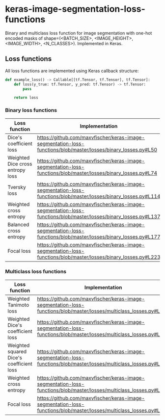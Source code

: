 # keras-image-segmentation-loss-functions
Binary and multiclass loss function for image segmentation with one-hot encoded masks of 
shape=(<BATCH_SIZE>, <IMAGE_HEIGHT>, <IMAGE_WIDTH>, <N_CLASSES>). Implemented in Keras.

## Loss functions
All loss functions are implemented using Keras callback structure:

```python
def example_loss() -> Callable[[tf.Tensor, tf.Tensor], tf.Tensor]:
    def loss(y_true: tf.Tensor, y_pred: tf.Tensor) -> tf.Tensor:
        pass

    return loss
```

### Binary loss functions
| Loss function                    | Implementation                                                                                                  |
|----------------------------------|-----------------------------------------------------------------------------------------------------------------|
| Dice's coefficient loss          | https://github.com/maxvfischer/keras-image-segmentation-loss-functions/blob/master/losses/binary_losses.py#L50  |
| Weighted Dice cross entropy loss | https://github.com/maxvfischer/keras-image-segmentation-loss-functions/blob/master/losses/binary_losses.py#L74  |
| Tversky loss                     | https://github.com/maxvfischer/keras-image-segmentation-loss-functions/blob/master/losses/binary_losses.py#L114 |
| Weighted cross entropy           | https://github.com/maxvfischer/keras-image-segmentation-loss-functions/blob/master/losses/binary_losses.py#L137 |
| Balanced cross entropy           | https://github.com/maxvfischer/keras-image-segmentation-loss-functions/blob/master/losses/binary_losses.py#L177 |
| Focal loss                       | https://github.com/maxvfischer/keras-image-segmentation-loss-functions/blob/master/losses/binary_losses.py#L223 |

### Multiclass loss functions
| Loss function                            | Implementation                                                                                                      |
|------------------------------------------|---------------------------------------------------------------------------------------------------------------------|
| Weighted Tanimoto loss                   | https://github.com/maxvfischer/keras-image-segmentation-loss-functions/blob/master/losses/multiclass_losses.py#L8   |
| Weighted Dice's coefficient loss         | https://github.com/maxvfischer/keras-image-segmentation-loss-functions/blob/master/losses/multiclass_losses.py#L42  |
| Weighted squared Dice's coefficient loss | https://github.com/maxvfischer/keras-image-segmentation-loss-functions/blob/master/losses/multiclass_losses.py#L74  |
| Weighted cross entropy                   | https://github.com/maxvfischer/keras-image-segmentation-loss-functions/blob/master/losses/multiclass_losses.py#L107 |
| Focal loss                               | https://github.com/maxvfischer/keras-image-segmentation-loss-functions/blob/master/losses/multiclass_losses.py#L150 |
